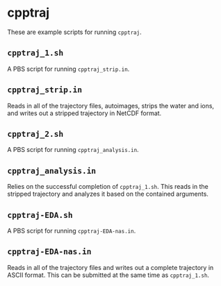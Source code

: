 # cpptraj
These are example scripts for running `cpptraj`.

## `cpptraj_1.sh`
A PBS script for running `cpptraj_strip.in`.

## `cpptraj_strip.in`
Reads in all of the trajectory files, autoimages, strips the water and ions,
and writes out a stripped trajectory in NetCDF format.

## `cpptraj_2.sh`
A PBS script for running `cpptraj_analysis.in`.

## `cpptraj_analysis.in`
Relies on the successful completion of `cpptraj_1.sh`. This reads in the
stripped trajectory and analyzes it based on the contained arguments.

## `cpptraj-EDA.sh`
A PBS script for running `cpptraj-EDA-nas.in`.

## `cpptraj-EDA-nas.in`
Reads in all of the trajectory files and writes out a complete trajectory in
ASCII format. This can be submitted at the same time as `cpptraj_1.sh`.
